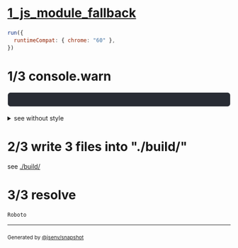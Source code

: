 # [1_js_module_fallback](../../preload_local_font_build.test.mjs#L30)

```js
run({
  runtimeCompat: { chrome: "60" },
})
```

# 1/3 console.warn

![img](console.warn.svg)

<details>
  <summary>see without style</summary>

```console
⚠ remove resource hint on "base/client/style.css" because it is not used anymore
```

</details>


# 2/3 write 3 files into "./build/"

see [./build/](./build/)

# 3/3 resolve

```js
Roboto
```

---

<sub>
  Generated by <a href="https://github.com/jsenv/core/tree/main/packages/tooling/snapshot">@jsenv/snapshot</a>
</sub>
